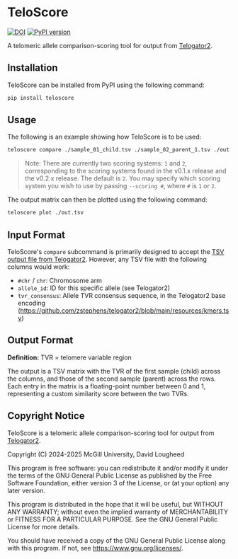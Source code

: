 # TeloScore

[![DOI](https://zenodo.org/badge/DOI/10.5281/zenodo.14984162.svg)](https://doi.org/10.5281/zenodo.14984162)
[![PyPI version](https://badge.fury.io/py/teloscore.svg)](https://badge.fury.io/py/teloscore)

A telomeric allele comparison-scoring tool for output from [Telogator2](https://github.com/zstephens/telogator2).


## Installation

TeloScore can be installed from PyPI using the following command:

```bash
pip install teloscore
```


## Usage

The following is an example showing how TeloScore is to be used:

```bash
teloscore compare ./sample_01_child.tsv ./sample_02_parent_1.tsv ./out.tsv
```

> Note: There are currently two scoring systems: `1` and `2`, corresponding 
> to the scoring systems found in the v0.1.x release and the v0.2.x release.
> The default is `2`. You may specify which scoring system you wish to use
> by passing `--scoring #`, where `#` is `1` or `2`.

The output matrix can then be plotted using the following command:

```bash
teloscore plot ./out.tsv
```


## Input Format

TeloScore's `compare` subcommand is primarily designed to accept the 
[TSV output file from Telogator2](https://github.com/zstephens/telogator2?tab=readme-ov-file#output-files).
However, any TSV file with the following columns would work:

* `#chr` / `chr`: Chromosome arm
* `allele_id`: ID for this specific allele (see Telogator2)
* `tvr_consensus`: Allele TVR consensus sequence, in the Telogator2 base encoding 
  (https://github.com/zstephens/telogator2/blob/main/resources/kmers.tsv)


## Output Format

**Definition:** TVR = telomere variable region

The output is a TSV matrix with the TVR of the first sample (child) across the 
columns, and those of the second sample (parent) across the rows. Each entry in
the matrix is a floating-point number between 0 and 1, representing a custom 
similarity score between the two TVRs.


## Copyright Notice

TeloScore is a telomeric allele comparison-scoring tool for output from 
[Telogator2](https://github.com/zstephens/telogator2).

Copyright (C) 2024-2025  McGill University, David Lougheed

This program is free software: you can redistribute it and/or modify
it under the terms of the GNU General Public License as published by
the Free Software Foundation, either version 3 of the License, or
(at your option) any later version.

This program is distributed in the hope that it will be useful,
but WITHOUT ANY WARRANTY; without even the implied warranty of
MERCHANTABILITY or FITNESS FOR A PARTICULAR PURPOSE.  See the
GNU General Public License for more details.

You should have received a copy of the GNU General Public License
along with this program.  If not, see <https://www.gnu.org/licenses/>.
